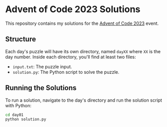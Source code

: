 # Advent of Code 2023 Solutions

This repository contains my solutions for the [Advent of Code 2023](https://adventofcode.com/2023) event.

## Structure

Each day's puzzle will have its own directory, named `dayXX` where `XX` is the day number. Inside each directory, you'll find at least two files:

- `input.txt`: The puzzle input.
- `solution.py`: The Python script to solve the puzzle.

## Running the Solutions

To run a solution, navigate to the day's directory and run the solution script with Python:

```bash
cd day01
python solution.py